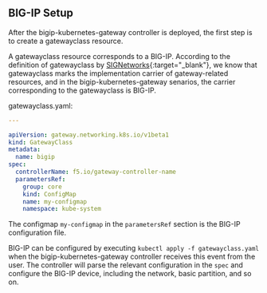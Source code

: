 ## BIG-IP Setup

After the bigip-kubernetes-gateway controller is deployed, the first step is to create a gatewayclass resource.

A gatewayclass resource corresponds to a BIG-IP. According to the definition of gatewayclass by [SIGNetworks](https://gateway-api.sigs.k8s.io/){:target="_blank"}, we know that gatewayclass marks the implementation carrier of gateway-related resources, and in the bigip-kubernetes-gateway senarios, the carrier corresponding to the gatewayclass is BIG-IP.

gatewayclass.yaml: 
```yaml
---

apiVersion: gateway.networking.k8s.io/v1beta1
kind: GatewayClass
metadata:
  name: bigip
spec:
  controllerName: f5.io/gateway-controller-name
  parametersRef:
    group: core
    kind: ConfigMap
    name: my-configmap
    namespace: kube-system
```

The configmap `my-configmap` in the `parametersRef` section is the BIG-IP configuration file.

BIG-IP can be configured by executing `kubectl apply -f gatewayclass.yaml` when the bigip-kubernetes-gateway controller receives this event from the user. The controller will parse the relevant configuration in the `spec` and configure the BIG-IP device, including the network, basic partition, and so on.